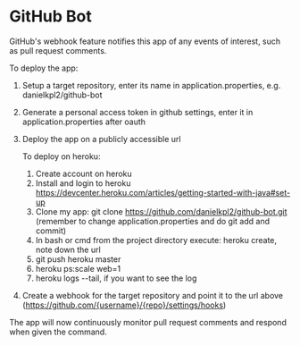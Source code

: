 # GitHub Bot


GitHub's webhook feature notifies this app of any events of interest, such as pull request comments.

To deploy the app:
1. Setup a target repository, enter its name in application.properties, e.g. danielkpl2/github-bot
2. Generate a personal access token in github settings, enter it in application.properties after oauth
3. Deploy the app on a publicly accessible url

	To deploy on heroku:
	1. Create account on heroku
	2. Install and login to heroku https://devcenter.heroku.com/articles/getting-started-with-java#set-up
	3. Clone my app: git clone https://github.com/danielkpl2/github-bot.git (remember to change  application.properties and do git add and commit)
	4. In bash or cmd from the project directory execute: heroku create, note down the url
	5. git push heroku master
	6. heroku ps:scale web=1
	7. heroku logs --tail, if you want to see the log
4. Create a webhook for the target repository and point it to the url above (https://github.com/{username}/{repo}/settings/hooks)

The app will now continuously monitor pull request comments and respond when given the command.
